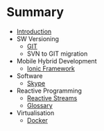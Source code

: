 # Summary

* [Introduction](README.md)
* SW Versioning
   * [GIT](SW_Versioning/git.md)
   * SVN to GIT migration
* Mobile Hybrid Development
   * [Ionic Framework](mobile_hybrid_developement/ionic_framework.md)
* Software
   * [Skype](software/skype.md)
* Reactive Programming
   * [Reactive Streams](reactive_programming/reactive_streams.md)
   * [Glossary](reactive_programming/glossary.md)
* Virtualisation
   * [Docker](virtualisation/docker.md)


